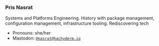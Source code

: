 ### Pris Nasrat

Systems and Platforms Engineering. History with package management, configuration management, infrastructure tooling. Rediscovering tech

- Pronouns: she/her
- Mastodon: <a rel="me" href="https://hachyderm.io/@nasrat">`@nasrat@hachyderm.io`</a>
